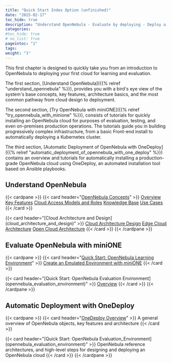 ```yaml
---
title: "Quick Start Index Option (unfinished)"
date: "2025-02-17"
toc_hide: true
description: "Understand OpenNebula - Evaluate by deploying - Deploy a production-ready cloud"
categories:
#toc_hide: true
# no_list: true
pageintoc: "1"
tags:
weight: "1"
---
```


<a id="cloud-installation"></a>

<!--# Cloud Installation -->

This first chapter is designed to quickly take you from an introduction to OpenNebula to deploying your first cloud for learning and evaluation.

The first section, [Understand OpenNebula]({{% relref "understand_opennebula" %}}), provides you with a bird's eye view of the system's base concepts, key features, architecture basics, and the most common pathway from cloud design to deployment.

The second section, [Try OpenNebula with miniONE]({{% relref "try_opennebula_with_minione" %}}), consists of tutorials for quickly installing an OpenNebula cloud for purposes of evaluation, testing, and even on-premises production operations. The tutorials guide you in building progressively complex infrastructure, from a basic Front-end install to automatically deploying a Kubernetes cluster.

The third section, [Automatic Deployment of OpenNebula with OneDeploy]({{% relref "automatic_deployment_of_opennebula_with_one_deploy" %}}) contains an overview and tutorials for automatically installing a production-grade OpenNebula cloud using OneDeploy, an automated installation tool based on Ansible playbooks.

## Understand OpenNebula

{{< cardpane >}}
   {{< card header="[OpenNebula Concepts](understand_opennebula/opennebula_concepts)" >}}
      <inl>
         <a href="understand_opennebula/opennebula_concepts/opennebula_overview">Overview</a>
      </inl>
      <inl>
         <a href="understand_opennebula/opennebula_concepts/key_features">Key Features</a>
      </inl>
      <inl>
         <a href="understand_opennebula/opennebula_concepts/cloud_access_models_and_roles">Cloud Access Models and Roles</a>
      </inl>
      <inl>
         <a href="understand_opennebula/opennebula_concepts/knowledge_base">Knowledge Base</a>
      </inl>
      <inl>
         <a href="understand_opennebula/opennebula_concepts/use_cases">Use Cases</a>
      </inl>
   {{< /card >}}
   <p></p>
   {{< card header="[Cloud Architecture and Design](cloud_architecture_and_design)" >}}
      <inl>
         <a href="understand_opennebula/cloud_architecture_and_design/cloud_architecture_design">Cloud Architecture Design</a>
      </inl>
      <inl>
         <a href="understand_opennebula/cloud_architecture_and_design/edge_cloud_reference_architecture">Edge Cloud Architecture</a>
      </inl>
      <inl>
         <a href="understand_opennebula/cloud_architecture_and_design/open_cloud_reference_architecture">Open Cloud Architecture</a>
      </inl>
   {{< /card >}}
{{< /cardpane >}}

## Evaluate OpenNebula with miniONE

{{< cardpane >}}
   {{< card header="[Quick Start: OpenNebula Learning Environment](opennebula_learning_environment)" >}}
      <inl>
         <a href="try_opennebula_with_minione/opennebula_learning_environment/create_an_emulated_environment_with_minione">Create an Emulated Environment with miniONE</a>
      </inl>
   {{< /card >}}
   <p></p>
   {{< card header="[Quick Start: OpenNebula Evaluation Environment](opennebula_evaluation_environment)" >}}
      <inl>
         <a href="try_opennebula_with_minione/opennebula_evaluation_environment/overview">Overview</a>
      </inl>
   {{< /card >}}
{{< /cardpane >}}

## Automatic Deployment with OneDeploy

{{< cardpane >}}
   {{< card header="[OneDeploy Overview](one_deploy_overview)" >}}
      A general overview of OpenNebula objects, key features and architecture
   {{< /card >}}
   <p></p>
   {{< card header="[Quick Start: OpenNebula Evaluation_Environment](opennebula_evaluation_environment)" >}}
      OpenNebula reference architectures, and high-level steps for designing and deploying an OpenNebula cloud
   {{< /card >}}
{{< /cardpane >}}
